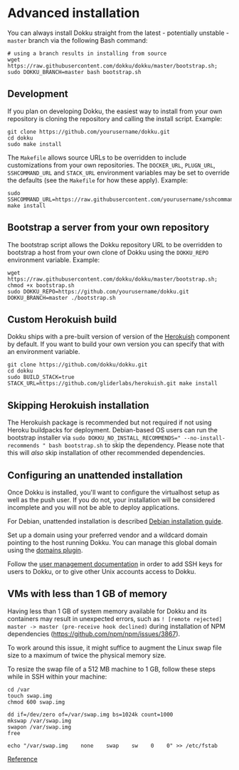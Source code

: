 # Advanced installation

You can always install Dokku straight from the latest - potentially unstable - `master` branch via the following Bash command:

```shell
# using a branch results in installing from source
wget https://raw.githubusercontent.com/dokku/dokku/master/bootstrap.sh;
sudo DOKKU_BRANCH=master bash bootstrap.sh
```

## Development

If you plan on developing Dokku, the easiest way to install from your own repository is cloning the repository and calling the install script. Example:

```shell
git clone https://github.com/yourusername/dokku.git
cd dokku
sudo make install
```

The `Makefile` allows source URLs to be overridden to include customizations from your own repositories. The `DOCKER_URL`, `PLUGN_URL`, `SSHCOMMAND_URL` and `STACK_URL` environment variables may be set to override the defaults (see the `Makefile` for how these apply). Example:

```shell
sudo SSHCOMMAND_URL=https://raw.githubusercontent.com/yourusername/sshcommand/master/sshcommand make install
```

## Bootstrap a server from your own repository

The bootstrap script allows the Dokku repository URL to be overridden to bootstrap a host from your own clone of Dokku using the `DOKKU_REPO` environment variable. Example:

```shell
wget https://raw.githubusercontent.com/dokku/dokku/master/bootstrap.sh;
chmod +x bootstrap.sh
sudo DOKKU_REPO=https://github.com/yourusername/dokku.git DOKKU_BRANCH=master ./bootstrap.sh
```

## Custom Herokuish build

Dokku ships with a pre-built version of version of the [Herokuish](https://github.com/gliderlabs/herokuish) component by default. If you want to build your own version you can specify that with an environment variable.

```shell
git clone https://github.com/dokku/dokku.git
cd dokku
sudo BUILD_STACK=true STACK_URL=https://github.com/gliderlabs/herokuish.git make install
```

## Skipping Herokuish installation

The Herokuish package is recommended but not required if not using Heroku buildpacks for deployment. Debian-based OS users can run the bootstrap installer via `sudo DOKKU_NO_INSTALL_RECOMMENDS=" --no-install-recommends " bash bootstrap.sh` to skip the dependency. Please note that this will _also_ skip installation of other recommended dependencies.

## Configuring an unattended installation

Once Dokku is installed, you'll want to configure the virtualhost setup as well as the push user. If you do not, your installation will be considered incomplete and you will not be able to deploy applications.

For Debian, unattended installation is described [Debian installation guide](/docs/getting-started/install/debian.md).

Set up a domain using your preferred vendor and a wildcard domain pointing to the host running Dokku. You can manage this global domain using the [domains plugin](/docs/configuration/domains.md).

Follow the [user management documentation](/docs/deployment/user-management.md) in order to add SSH keys for users to Dokku, or to give other Unix accounts access to Dokku.

## VMs with less than 1 GB of memory

Having less than 1 GB of system memory available for Dokku and its containers may result in unexpected errors, such as `! [remote rejected] master -> master (pre-receive hook declined)` during installation of NPM dependencies (https://github.com/npm/npm/issues/3867).

To work around this issue, it might suffice to augment the Linux swap file size to a maximum of twice the physical memory size.

To resize the swap file of a 512 MB machine to 1 GB, follow these steps while in SSH within your machine:

```shell
cd /var
touch swap.img
chmod 600 swap.img

dd if=/dev/zero of=/var/swap.img bs=1024k count=1000
mkswap /var/swap.img
swapon /var/swap.img
free

echo "/var/swap.img    none    swap    sw    0    0" >> /etc/fstab
```

[Reference](https://www.digitalocean.com/community/tutorials/how-to-configure-virtual-memory-swap-file-on-a-vps)
